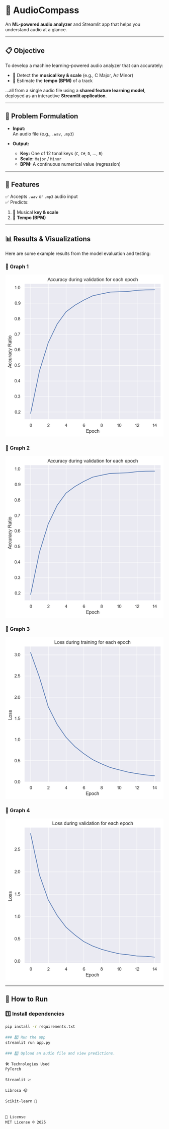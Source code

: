 # 🎵 AudioCompass

An **ML-powered audio analyzer** and Streamlit app that helps you understand audio at a glance.

---

## 📋 Objective

To develop a machine learning–powered audio analyzer that can accurately:

- 🎼 Detect the **musical key & scale** (e.g., C Major, A♯ Minor)
- 🎵 Estimate the **tempo (BPM)** of a track

…all from a single audio file using a **shared feature learning model**, deployed as an interactive **Streamlit application**.

---

## 🧩 Problem Formulation

- **Input:**  
  An audio file (e.g., `.wav`, `.mp3`)

- **Output:**
  - **Key:** One of 12 tonal keys (`C`, `C#`, `D`, …, `B`)
  - **Scale:** `Major` / `Minor`
  - **BPM:** A continuous numerical value (regression)

---

## 🚀 Features

✅ Accepts `.wav` or `.mp3` audio input  
✅ Predicts:
  1. 🎼 Musical **key & scale**
  2. 🎵 **Tempo (BPM)**

---

## 📊 Results & Visualizations

Here are some example results from the model evaluation and testing:

### 🔷 Graph 1
![Graph 1](readme_graphs/graph_1.png)

### 🔷 Graph 2
![Graph 2](readme_graphs/graph_2.png)

### 🔷 Graph 3
![Graph 3](readme_graphs/graph_3.png)

### 🔷 Graph 4
![Graph 4](readme_graphs/graph_4.png)

---

## 📂 How to Run

### 1️⃣ Install dependencies
```bash
pip install -r requirements.txt

### 2️⃣ Run the app
streamlit run app.py

### 3️⃣ Upload an audio file and view predictions.

🛠️ Technologies Used
PyTorch

Streamlit 📈

Librosa 🎧

Scikit-learn 🔬


📄 License
MIT License © 2025
